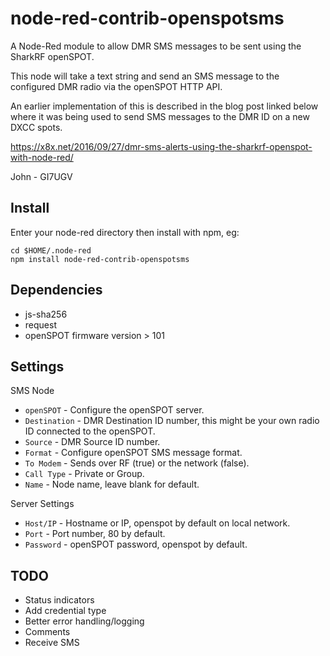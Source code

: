 # node-red-contrib-openspotsms

A Node-Red module to allow DMR SMS messages to be sent using the SharkRF openSPOT.

This node will take a text string and send an SMS message to the configured DMR radio via the openSPOT HTTP API.

An earlier implementation of this is described in the blog post linked below where it was being used to send SMS messages to the DMR ID on a new DXCC spots. 

https://x8x.net/2016/09/27/dmr-sms-alerts-using-the-sharkrf-openspot-with-node-red/

John - GI7UGV

## Install

Enter your node-red directory then install with npm, eg:

    cd $HOME/.node-red
    npm install node-red-contrib-openspotsms

## Dependencies 

* js-sha256
* request
* openSPOT firmware version > 101

## Settings

SMS Node 

* `openSPOT` - Configure the openSPOT server.
* `Destination` - DMR Destination ID number, this might be your own radio ID connected to the openSPOT.
* `Source` - DMR Source ID number.
* `Format` - Configure openSPOT SMS message format.
* `To Modem` - Sends over RF (true) or the network (false).
* `Call Type` - Private or Group.
* `Name` - Node name, leave blank for default.

Server Settings

* `Host/IP` - Hostname or IP, openspot by default on local network.
* `Port` - Port number, 80 by default.
* `Password` - openSPOT password, openspot by default.

## TODO

* Status indicators
* Add credential type
* Better error handling/logging
* Comments
* Receive SMS
